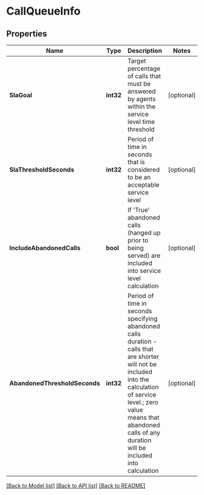 # CallQueueInfo

## Properties
Name | Type | Description | Notes
------------ | ------------- | ------------- | -------------
**SlaGoal** | **int32** | Target percentage of calls that must be answered by agents within the service level time threshold | [optional] 
**SlaThresholdSeconds** | **int32** | Period of time in seconds that is considered to be an acceptable service level | [optional] 
**IncludeAbandonedCalls** | **bool** | If &#39;True&#39; abandoned calls (hanged up prior to being served) are included into service level calculation | [optional] 
**AbandonedThresholdSeconds** | **int32** | Period of time in seconds specifying abandoned calls duration - calls that are shorter will not be included into the calculation of service level.; zero value means that abandoned calls of any duration will be included into calculation | [optional] 

[[Back to Model list]](../README.md#documentation-for-models) [[Back to API list]](../README.md#documentation-for-api-endpoints) [[Back to README]](../README.md)


